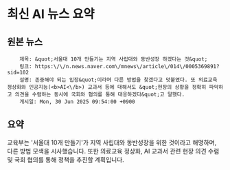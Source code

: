 # 최신 AI 뉴스 요약

## 원본 뉴스
		제목: &quot;서울대 10개 만들기는 지역 사립대와 동반성장 하겠다는 것&quot;
		링크: https:\/\/n.news.naver.com\/mnews\/article\/014\/0005369891?sid=102
		설명: 존중해야 되는 입장&quot;이라며 다른 방법을 찾겠다고 덧붙였다. 또 의료교육 정상화와 인공지능(<b>AI<\/b>) 교과서 등에 대해서도 &quot;현장의 상황을 정확히 파악하고 의견을 수렴하는 동시에 국회와 협의를 통해 대응하겠다&quot;고 말했다.
		게시일: Mon, 30 Jun 2025 09:54:00 +0900


## 요약
교육부는 '서울대 10개 만들기'가 지역 사립대와 동반성장을 위한 것이라고 해명하며, 다른 방법 모색을 시사했습니다. 또한 의료교육 정상화, AI 교과서 관련 현장 의견 수렴 및 국회 협의를 통해 정책을 추진할 계획입니다.
